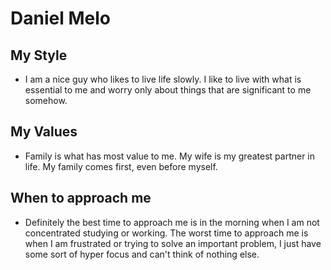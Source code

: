 # Daniel Melo

## My Style
* I am a nice guy who likes to live life slowly. I like to live with what is essential to me and worry only about things that are significant to me somehow.

## My Values
* Family is what has most value to me. My wife is my greatest partner in life. My family comes first, even before myself. 

## When to approach me
* Definitely the best time to approach me is in the morning when I am not concentrated studying or working. The worst time to approach me is when I am frustrated or trying to solve an important problem, I just have some sort of hyper focus and can't think of nothing else.